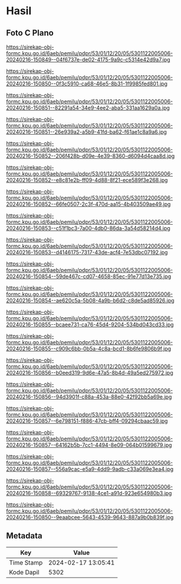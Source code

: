 # Hasil

## Foto C Plano

https://sirekap-obj-formc.kpu.go.id/6aeb/pemilu/pdpr/53/01/12/20/05/5301122005006-20240216-150849--04f6737e-de02-4175-9a9c-c5314e42d9a7.jpg

https://sirekap-obj-formc.kpu.go.id/6aeb/pemilu/pdpr/53/01/12/20/05/5301122005006-20240216-150850--0f3c5910-ca68-46e5-8b31-1f9985fed801.jpg

https://sirekap-obj-formc.kpu.go.id/6aeb/pemilu/pdpr/53/01/12/20/05/5301122005006-20240216-150851--82291a54-34e9-4ee2-aba5-331aa1629a0a.jpg

https://sirekap-obj-formc.kpu.go.id/6aeb/pemilu/pdpr/53/01/12/20/05/5301122005006-20240216-150851--26e939a2-a5b9-41fd-ba62-f61ae1c8a9a6.jpg

https://sirekap-obj-formc.kpu.go.id/6aeb/pemilu/pdpr/53/01/12/20/05/5301122005006-20240216-150852--206f428b-d09e-4e39-8360-d6094d4caa8d.jpg

https://sirekap-obj-formc.kpu.go.id/6aeb/pemilu/pdpr/53/01/12/20/05/5301122005006-20240216-150852--e8c81e2b-ff09-4d88-8f21-ece589f3e268.jpg

https://sirekap-obj-formc.kpu.go.id/6aeb/pemilu/pdpr/53/01/12/20/05/5301122005006-20240216-150852--66fe0507-2c3f-470d-aa15-4b403509ae49.jpg

https://sirekap-obj-formc.kpu.go.id/6aeb/pemilu/pdpr/53/01/12/20/05/5301122005006-20240216-150853--c51f1bc3-7a00-4db0-86da-3a54d58214d4.jpg

https://sirekap-obj-formc.kpu.go.id/6aeb/pemilu/pdpr/53/01/12/20/05/5301122005006-20240216-150853--d4146175-7317-43de-acf4-7e53dbc07192.jpg

https://sirekap-obj-formc.kpu.go.id/6aeb/pemilu/pdpr/53/01/12/20/05/5301122005006-20240216-150854--59de467c-cd07-4658-85ec-91e77d13e735.jpg

https://sirekap-obj-formc.kpu.go.id/6aeb/pemilu/pdpr/53/01/12/20/05/5301122005006-20240216-150854--ae620c5a-5b08-4a9b-b6d2-c8de5ad85926.jpg

https://sirekap-obj-formc.kpu.go.id/6aeb/pemilu/pdpr/53/01/12/20/05/5301122005006-20240216-150855--bcaee731-ca76-45d4-9204-534bd043cd33.jpg

https://sirekap-obj-formc.kpu.go.id/6aeb/pemilu/pdpr/53/01/12/20/05/5301122005006-20240216-150855--c909c6bb-0b5a-4c8a-bcd1-8b6fe9806b9f.jpg

https://sirekap-obj-formc.kpu.go.id/6aeb/pemilu/pdpr/53/01/12/20/05/5301122005006-20240216-150856--b0eed319-9d6e-47a5-8b4d-49a5ed275972.jpg

https://sirekap-obj-formc.kpu.go.id/6aeb/pemilu/pdpr/53/01/12/20/05/5301122005006-20240216-150856--94d3901f-c88a-453a-88e0-42f92bb5a69e.jpg

https://sirekap-obj-formc.kpu.go.id/6aeb/pemilu/pdpr/53/01/12/20/05/5301122005006-20240216-150857--6e798151-f886-47cb-bff4-09294cbaac59.jpg

https://sirekap-obj-formc.kpu.go.id/6aeb/pemilu/pdpr/53/01/12/20/05/5301122005006-20240216-150857--64162b5b-7cc1-4494-8e09-064b01599679.jpg

https://sirekap-obj-formc.kpu.go.id/6aeb/pemilu/pdpr/53/01/12/20/05/5301122005006-20240216-150857--556a9cac-e5a9-4dd9-9adb-c33a069e3ea4.jpg

https://sirekap-obj-formc.kpu.go.id/6aeb/pemilu/pdpr/53/01/12/20/05/5301122005006-20240216-150858--69329767-9138-4ce1-a91d-923e654980b3.jpg

https://sirekap-obj-formc.kpu.go.id/6aeb/pemilu/pdpr/53/01/12/20/05/5301122005006-20240216-150850--9eaabcee-5643-4539-9643-887a9b0b839f.jpg


## Metadata

| Key        | Value               |
| ---------- | ------------------- |
| Time Stamp | 2024-02-17 13:05:41 |
| Kode Dapil | 5302                |



